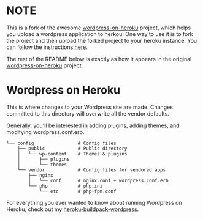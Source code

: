 # NOTE
This is a fork of the awesome [wordpress-on-heroku](https://github.com/mchung/wordpress-on-heroku) project, which helps you upload a wordpress application to herkou.  One way to use it is to fork the project and then upload the forked project to your heroku instance.  You can follow the instructions [here](http://mchung.github.com/heroku-buildpack-wordpress/).

The rest of the README below is exactly as how it appears in the
original [wordpress-on-heroku](https://github.com/mchung/wordpress-on-heroku) project.

# Wordpress on Heroku

This is where changes to your Wordpress site are made.  Changes committed to this directory will overwrite all the vendor defaults.

Generally, you'll be interested in adding plugins, adding themes, and modifying wordpress.conf.erb.
```
└── config                # Config files
    ├── public            # Public directory
    │   └── wp-content    # Themes & plugins
    │       ├── plugins
    │       └── themes
    └── vendor            # Config files for vendored apps
        ├── nginx
        │   └── conf      # nginx.conf + wordpress.conf.erb
        └── php           # php.ini
            └── etc       # php-fpm.conf
```

For everything you ever wanted to know about running Wordpress on Heroku, check out my [heroku-buildpack-wordpress](http://github.com/mchung/heroku-buildpack-wordpress).
